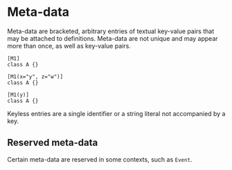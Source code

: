 # Meta-data

Meta-data are bracketed, arbitrary entries of textual key-value pairs that may be attached to definitions. Meta-data are not unique and may appear more than once, as well as key-value pairs.

```
[M1]
class A {}

[M1(x="y", z="w")]
class A {}

[M1(y)]
class A {}
```

Keyless entries are a single identifier or a string literal not accompanied by a key.

## Reserved meta-data

Certain meta-data are reserved in some contexts, such as `Event`.